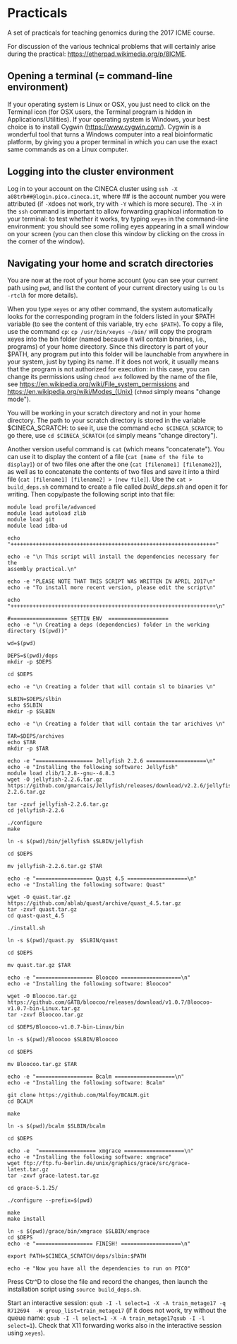 # Practicals
A set of practicals for teaching genomics during the 2017 ICME course.

For discussion of the various technical problems that will certainly arise during the practical: https://etherpad.wikimedia.org/p/8ICME.

## Opening a terminal (= command-line environment)
If your operating system is Linux or OSX, you just need to click on the Terminal icon (for OSX users, the Terminal program is hidden in Applications/Utilities). If your operating system is Windows, your best choice is to install Cygwin (https://www.cygwin.com/). Cygwin is a wonderful tool that turns a Windows computer into a real bioinformatic platform, by giving you a proper terminal in which you can use the exact same commands as on a Linux computer.

## Logging into the cluster environment
Log in to your account on the CINECA cluster using `ssh -X a08trb##@login.pico.cineca.it`, where ## is the account number you were attributed (if `-X`does not work, try with `-Y` which is more secure). The `-X` in the `ssh` command is important to allow forwarding graphical information to your terminal: to test whether it works, try typing `xeyes` in the command-line environment: you should see some rolling eyes appearing in a small window on your screen (you can then close this window by clicking on the cross in the corner of the window).

## Navigating your home and scratch directories
You are now at the root of your home account (you can see your current path using `pwd`, and list the content of your current directory using `ls` ou `ls -rtclh` for more details).

When you type `xeyes` or any other command, the system automatically looks for the corresponding program in the folders listed in your $PATH variable (to see the content of this variable, try `echo $PATH`). To copy a file, use the command `cp`: `cp /usr/bin/xeyes ~/bin/` will copy the program xeyes into the bin folder (named because it will contain binaries, i.e., programs) of your home directory. Since this directory is part of your $PATH, any program put into this folder will be launchable from anywhere in your system, just by typing its name. If it does not work, it usually means that the program is not authorized for execution: in this case, you can change its permissions using `chmod a+x` followed by the name of the file, see https://en.wikipedia.org/wiki/File_system_permissions and https://en.wikipedia.org/wiki/Modes_(Unix) (`chmod` simply means "change mode").

You will be working in your scratch directory and not in your home directory. The path to your scratch directory is stored in the variable $CINECA_SCRATCH: to see it, use the command `echo $CINECA_SCRATCH`; to go there, use `cd $CINECA_SCRATCH` (`cd` simply means "change directory").

Another version useful command is `cat` (which means "concatenate"). You can use it to display the content of a file (`cat [name of the file to display]`) or of two files one after the one (`cat [filename1] [filename2]`), as well as to concatenate the contents of two files and save it into a third file (`cat [filename1] [filename2] > [new file]`).
Use the `cat > build_deps.sh` command to create a file called _build_deps.sh_ and open it for writing. Then copy/paste the following script into that file:
```#! /bin/bash
module load profile/advanced
module load autoload zlib
module load git
module load idba-ud

echo "+++++++++++++++++++++++++++++++++++++++++++++++++++++++++++++++++"

echo -e "\n This script will install the dependencies necessary for the
assembly practical.\n"

echo -e "PLEASE NOTE THAT THIS SCRIPT WAS WRITTEN IN APRIL 2017\n"
echo -e "To install more recent version, please edit the script\n"

echo "+++++++++++++++++++++++++++++++++++++++++++++++++++++++++++++++++\n"

#================== SETTIN ENV  ===================
echo -e "\n Creating a deps (dependencies) folder in the working directory ($(pwd))"

wd=$(pwd)

DEPS=$(pwd)/deps
mkdir -p $DEPS

cd $DEPS

echo -e "\n Creating a folder that will contain sl to binaries \n"

SLBIN=$DEPS/slbin
echo $SLBIN
mkdir -p $SLBIN

echo -e "\n Creating a folder that will contain the tar arichives \n"

TAR=$DEPS/archives
echo $TAR
mkdir -p $TAR

echo -e "================== Jellyfish 2.2.6 ===================\n"
echo -e "Installing the following software: Jellyfish"
module load zlib/1.2.8--gnu--4.8.3
wget -O jellyfish-2.2.6.tar.gz https://github.com/gmarcais/Jellyfish/releases/download/v2.2.6/jellyfish-2.2.6.tar.gz

tar -zxvf jellyfish-2.2.6.tar.gz
cd jellyfish-2.2.6

./configure
make

ln -s $(pwd)/bin/jellyfish $SLBIN/jellyfish

cd $DEPS

mv jellyfish-2.2.6.tar.gz $TAR

echo -e "================== Quast 4.5 ===================\n"
echo -e "Installing the following software: Quast"

wget -O quast.tar.gz https://github.com/ablab/quast/archive/quast_4.5.tar.gz
tar -zxvf quast.tar.gz
cd quast-quast_4.5

./install.sh

ln -s $(pwd)/quast.py  $SLBIN/quast

cd $DEPS 

mv quast.tar.gz $TAR

echo -e "================== Bloocoo ===================\n"
echo -e "Installing the following software: Bloocoo"

wget -O Bloocoo.tar.gz https://github.com/GATB/bloocoo/releases/download/v1.0.7/Bloocoo-v1.0.7-bin-Linux.tar.gz
tar -zxvf Bloocoo.tar.gz

cd $DEPS/Bloocoo-v1.0.7-bin-Linux/bin

ln -s $(pwd)/Bloocoo $SLBIN/Bloocoo

cd $DEPS

mv Bloocoo.tar.gz $TAR

echo -e "================== Bcalm ===================\n"
echo -e "Installing the following software: Bcalm"

git clone https://github.com/Malfoy/BCALM.git
cd BCALM

make

ln -s $(pwd)/bcalm $SLBIN/bcalm

cd $DEPS

echo -e  "================== xmgrace ===================\n"
echo -e "Installing the following software: xmgrace"
wget ftp://ftp.fu-berlin.de/unix/graphics/grace/src/grace-latest.tar.gz
tar -zxvf grace-latest.tar.gz

cd grace-5.1.25/

./configure --prefix=$(pwd)

make
make install

ln -s $(pwd)/grace/bin/xmgrace $SLBIN/xmgrace
cd $DEPS
echo -e "================== FINISH! ===================\n"

export PATH=$CINECA_SCRATCH/deps/slbin:$PATH

echo -e "Now you have all the dependencies to run on PICO"
```

Press Ctr^D to close the file and record the changes, then launch the installation script using `source build_deps.sh`.


Start an interactive session: `qsub -I -l select=1 -X -A train_metage17 -q R712694  -W group_list=train_metage17` (if it does not work, try without the queue name: `qsub -I -l select=1 -X -A train_metage17qsub -I -l select=1`). Check that X11 forwarding works also in the interactive session using `xeyes`).
